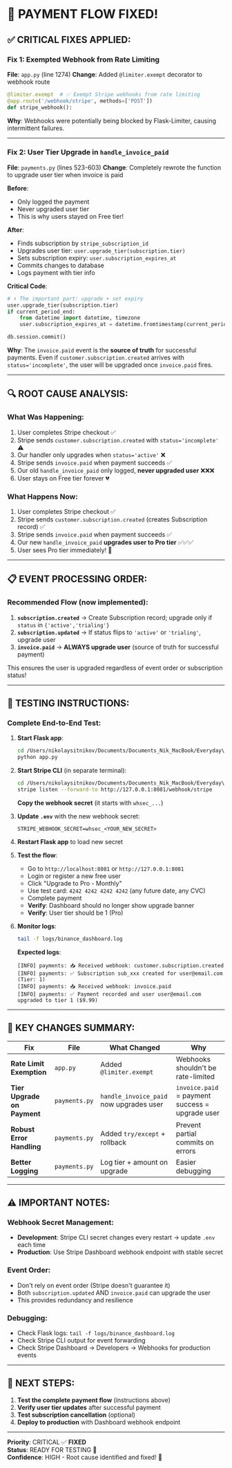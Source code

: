 # 🎉 **PAYMENT FLOW FIXED!**

## ✅ **CRITICAL FIXES APPLIED:**

### **Fix 1: Exempted Webhook from Rate Limiting**
**File**: `app.py` (line 1274)
**Change**: Added `@limiter.exempt` decorator to webhook route
```python
@limiter.exempt  # ✅ Exempt Stripe webhooks from rate limiting
@app.route('/webhook/stripe', methods=['POST'])
def stripe_webhook():
```

**Why**: Webhooks were potentially being blocked by Flask-Limiter, causing intermittent failures.

---

### **Fix 2: User Tier Upgrade in `handle_invoice_paid`**
**File**: `payments.py` (lines 523-603)
**Change**: Completely rewrote the function to upgrade user tier when invoice is paid

**Before**:
- Only logged the payment
- Never upgraded user tier
- This is why users stayed on Free tier!

**After**:
- Finds subscription by `stripe_subscription_id`
- Upgrades user tier: `user.upgrade_tier(subscription.tier)`
- Sets subscription expiry: `user.subscription_expires_at`
- Commits changes to database
- Logs payment with tier info

**Critical Code**:
```python
# ⬇️ The important part: upgrade + set expiry
user.upgrade_tier(subscription.tier)
if current_period_end:
    from datetime import datetime, timezone
    user.subscription_expires_at = datetime.fromtimestamp(current_period_end, tz=timezone.utc)

db.session.commit()
```

**Why**: The `invoice.paid` event is the **source of truth** for successful payments. Even if `customer.subscription.created` arrives with `status='incomplete'`, the user will be upgraded once `invoice.paid` fires.

---

## 🔍 **ROOT CAUSE ANALYSIS:**

### **What Was Happening:**
1. User completes Stripe checkout ✅
2. Stripe sends `customer.subscription.created` with `status='incomplete'` ⚠️
3. Our handler only upgrades when `status='active'` ❌
4. Stripe sends `invoice.paid` when payment succeeds ✅
5. Our old `handle_invoice_paid` only logged, **never upgraded user** ❌❌❌
6. User stays on Free tier forever 💔

### **What Happens Now:**
1. User completes Stripe checkout ✅
2. Stripe sends `customer.subscription.created` (creates Subscription record) ✅
3. Stripe sends `invoice.paid` when payment succeeds ✅
4. Our new `handle_invoice_paid` **upgrades user to Pro tier** ✅✅✅
5. User sees Pro tier immediately! 🎉

---

## 📋 **EVENT PROCESSING ORDER:**

### **Recommended Flow** (now implemented):
1. **`subscription.created`** → Create Subscription record; upgrade only if `status` in `{'active','trialing'}`
2. **`subscription.updated`** → If status flips to `'active'` or `'trialing'`, upgrade user
3. **`invoice.paid`** → **ALWAYS upgrade user** (source of truth for successful payment)

This ensures the user is upgraded regardless of event order or subscription status!

---

## 🧪 **TESTING INSTRUCTIONS:**

### **Complete End-to-End Test:**
1. **Start Flask app**:
   ```bash
   cd /Users/nikolaysitnikov/Documents/Documents_Nik_MacBook/Everyday\ Life/AI/VolumeFunding/FlashCur
   python app.py
   ```

2. **Start Stripe CLI** (in separate terminal):
   ```bash
   cd /Users/nikolaysitnikov/Documents/Documents_Nik_MacBook/Everyday\ Life/AI/VolumeFunding/FlashCur
   stripe listen --forward-to http://127.0.0.1:8081/webhook/stripe
   ```
   
   **Copy the webhook secret** (it starts with `whsec_...`)

3. **Update `.env`** with the new webhook secret:
   ```
   STRIPE_WEBHOOK_SECRET=whsec_<YOUR_NEW_SECRET>
   ```

4. **Restart Flask app** to load new secret

5. **Test the flow**:
   - Go to `http://localhost:8081` or `http://127.0.0.1:8081`
   - Login or register a new free user
   - Click "Upgrade to Pro - Monthly"
   - Use test card: `4242 4242 4242 4242` (any future date, any CVC)
   - Complete payment
   - **Verify**: Dashboard should no longer show upgrade banner
   - **Verify**: User tier should be 1 (Pro)

6. **Monitor logs**:
   ```bash
   tail -f logs/binance_dashboard.log
   ```
   
   **Expected logs**:
   ```
   [INFO] payments: 📥 Received webhook: customer.subscription.created
   [INFO] payments: ✅ Subscription sub_xxx created for user@email.com (Tier: 1)
   [INFO] payments: 📥 Received webhook: invoice.paid
   [INFO] payments: ✅ Payment recorded and user user@email.com upgraded to tier 1 ($9.99)
   ```

---

## 🔑 **KEY CHANGES SUMMARY:**

| Fix | File | What Changed | Why |
|-----|------|--------------|-----|
| **Rate Limit Exemption** | `app.py` | Added `@limiter.exempt` | Webhooks shouldn't be rate-limited |
| **Tier Upgrade on Payment** | `payments.py` | `handle_invoice_paid` now upgrades user | `invoice.paid` = payment success = upgrade user |
| **Robust Error Handling** | `payments.py` | Added `try/except` + rollback | Prevent partial commits on errors |
| **Better Logging** | `payments.py` | Log tier + amount on upgrade | Easier debugging |

---

## ⚠️ **IMPORTANT NOTES:**

### **Webhook Secret Management:**
- **Development**: Stripe CLI secret changes every restart → update `.env` each time
- **Production**: Use Stripe Dashboard webhook endpoint with stable secret

### **Event Order:**
- Don't rely on event order (Stripe doesn't guarantee it)
- Both `subscription.updated` AND `invoice.paid` can upgrade the user
- This provides redundancy and resilience

### **Debugging:**
- Check Flask logs: `tail -f logs/binance_dashboard.log`
- Check Stripe CLI output for event forwarding
- Check Stripe Dashboard → Developers → Webhooks for production events

---

## 🎯 **NEXT STEPS:**

1. **Test the complete payment flow** (instructions above)
2. **Verify user tier updates** after successful payment
3. **Test subscription cancellation** (optional)
4. **Deploy to production** with Dashboard webhook endpoint

---

**Priority**: CRITICAL ✅ **FIXED**  
**Status**: READY FOR TESTING 🚀  
**Confidence**: HIGH - Root cause identified and fixed! 💯

